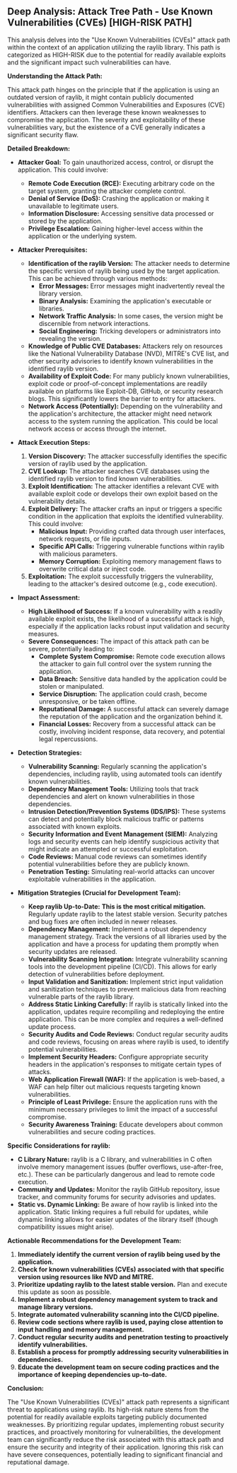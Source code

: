 ## Deep Analysis: Attack Tree Path - Use Known Vulnerabilities (CVEs) [HIGH-RISK PATH]

This analysis delves into the "Use Known Vulnerabilities (CVEs)" attack path within the context of an application utilizing the raylib library. This path is categorized as HIGH-RISK due to the potential for readily available exploits and the significant impact such vulnerabilities can have.

**Understanding the Attack Path:**

This attack path hinges on the principle that if the application is using an outdated version of raylib, it might contain publicly documented vulnerabilities with assigned Common Vulnerabilities and Exposures (CVE) identifiers. Attackers can then leverage these known weaknesses to compromise the application. The severity and exploitability of these vulnerabilities vary, but the existence of a CVE generally indicates a significant security flaw.

**Detailed Breakdown:**

* **Attacker Goal:** To gain unauthorized access, control, or disrupt the application. This could involve:
    * **Remote Code Execution (RCE):** Executing arbitrary code on the target system, granting the attacker complete control.
    * **Denial of Service (DoS):**  Crashing the application or making it unavailable to legitimate users.
    * **Information Disclosure:**  Accessing sensitive data processed or stored by the application.
    * **Privilege Escalation:**  Gaining higher-level access within the application or the underlying system.

* **Attacker Prerequisites:**
    * **Identification of the raylib Version:** The attacker needs to determine the specific version of raylib being used by the target application. This can be achieved through various methods:
        * **Error Messages:**  Error messages might inadvertently reveal the library version.
        * **Binary Analysis:** Examining the application's executable or libraries.
        * **Network Traffic Analysis:**  In some cases, the version might be discernible from network interactions.
        * **Social Engineering:**  Tricking developers or administrators into revealing the version.
    * **Knowledge of Public CVE Databases:** Attackers rely on resources like the National Vulnerability Database (NVD), MITRE's CVE list, and other security advisories to identify known vulnerabilities in the identified raylib version.
    * **Availability of Exploit Code:**  For many publicly known vulnerabilities, exploit code or proof-of-concept implementations are readily available on platforms like Exploit-DB, GitHub, or security research blogs. This significantly lowers the barrier to entry for attackers.
    * **Network Access (Potentially):** Depending on the vulnerability and the application's architecture, the attacker might need network access to the system running the application. This could be local network access or access through the internet.

* **Attack Execution Steps:**
    1. **Version Discovery:** The attacker successfully identifies the specific version of raylib used by the application.
    2. **CVE Lookup:** The attacker searches CVE databases using the identified raylib version to find known vulnerabilities.
    3. **Exploit Identification:**  The attacker identifies a relevant CVE with available exploit code or develops their own exploit based on the vulnerability details.
    4. **Exploit Delivery:** The attacker crafts an input or triggers a specific condition in the application that exploits the identified vulnerability. This could involve:
        * **Malicious Input:**  Providing crafted data through user interfaces, network requests, or file inputs.
        * **Specific API Calls:**  Triggering vulnerable functions within raylib with malicious parameters.
        * **Memory Corruption:**  Exploiting memory management flaws to overwrite critical data or inject code.
    5. **Exploitation:** The exploit successfully triggers the vulnerability, leading to the attacker's desired outcome (e.g., code execution).

* **Impact Assessment:**
    * **High Likelihood of Success:** If a known vulnerability with a readily available exploit exists, the likelihood of a successful attack is high, especially if the application lacks robust input validation and security measures.
    * **Severe Consequences:** The impact of this attack path can be severe, potentially leading to:
        * **Complete System Compromise:**  Remote code execution allows the attacker to gain full control over the system running the application.
        * **Data Breach:** Sensitive data handled by the application could be stolen or manipulated.
        * **Service Disruption:**  The application could crash, become unresponsive, or be taken offline.
        * **Reputational Damage:**  A successful attack can severely damage the reputation of the application and the organization behind it.
        * **Financial Losses:**  Recovery from a successful attack can be costly, involving incident response, data recovery, and potential legal repercussions.

* **Detection Strategies:**
    * **Vulnerability Scanning:** Regularly scanning the application's dependencies, including raylib, using automated tools can identify known vulnerabilities.
    * **Dependency Management Tools:** Utilizing tools that track dependencies and alert on known vulnerabilities in those dependencies.
    * **Intrusion Detection/Prevention Systems (IDS/IPS):**  These systems can detect and potentially block malicious traffic or patterns associated with known exploits.
    * **Security Information and Event Management (SIEM):**  Analyzing logs and security events can help identify suspicious activity that might indicate an attempted or successful exploitation.
    * **Code Reviews:**  Manual code reviews can sometimes identify potential vulnerabilities before they are publicly known.
    * **Penetration Testing:**  Simulating real-world attacks can uncover exploitable vulnerabilities in the application.

* **Mitigation Strategies (Crucial for Development Team):**
    * **Keep raylib Up-to-Date:**  **This is the most critical mitigation.** Regularly update raylib to the latest stable version. Security patches and bug fixes are often included in newer releases.
    * **Dependency Management:** Implement a robust dependency management strategy. Track the versions of all libraries used by the application and have a process for updating them promptly when security updates are released.
    * **Vulnerability Scanning Integration:** Integrate vulnerability scanning tools into the development pipeline (CI/CD). This allows for early detection of vulnerabilities before deployment.
    * **Input Validation and Sanitization:** Implement strict input validation and sanitization techniques to prevent malicious data from reaching vulnerable parts of the raylib library.
    * **Address Static Linking Carefully:** If raylib is statically linked into the application, updates require recompiling and redeploying the entire application. This can be more complex and requires a well-defined update process.
    * **Security Audits and Code Reviews:** Conduct regular security audits and code reviews, focusing on areas where raylib is used, to identify potential vulnerabilities.
    * **Implement Security Headers:** Configure appropriate security headers in the application's responses to mitigate certain types of attacks.
    * **Web Application Firewall (WAF):** If the application is web-based, a WAF can help filter out malicious requests targeting known vulnerabilities.
    * **Principle of Least Privilege:** Ensure the application runs with the minimum necessary privileges to limit the impact of a successful compromise.
    * **Security Awareness Training:** Educate developers about common vulnerabilities and secure coding practices.

**Specific Considerations for raylib:**

* **C Library Nature:** raylib is a C library, and vulnerabilities in C often involve memory management issues (buffer overflows, use-after-free, etc.). These can be particularly dangerous and lead to remote code execution.
* **Community and Updates:**  Monitor the raylib GitHub repository, issue tracker, and community forums for security advisories and updates.
* **Static vs. Dynamic Linking:**  Be aware of how raylib is linked into the application. Static linking requires a full rebuild for updates, while dynamic linking allows for easier updates of the library itself (though compatibility issues might arise).

**Actionable Recommendations for the Development Team:**

1. **Immediately identify the current version of raylib being used by the application.**
2. **Check for known vulnerabilities (CVEs) associated with that specific version using resources like NVD and MITRE.**
3. **Prioritize updating raylib to the latest stable version.**  Plan and execute this update as soon as possible.
4. **Implement a robust dependency management system to track and manage library versions.**
5. **Integrate automated vulnerability scanning into the CI/CD pipeline.**
6. **Review code sections where raylib is used, paying close attention to input handling and memory management.**
7. **Conduct regular security audits and penetration testing to proactively identify vulnerabilities.**
8. **Establish a process for promptly addressing security vulnerabilities in dependencies.**
9. **Educate the development team on secure coding practices and the importance of keeping dependencies up-to-date.**

**Conclusion:**

The "Use Known Vulnerabilities (CVEs)" attack path represents a significant threat to applications using raylib. Its high-risk nature stems from the potential for readily available exploits targeting publicly documented weaknesses. By prioritizing regular updates, implementing robust security practices, and proactively monitoring for vulnerabilities, the development team can significantly reduce the risk associated with this attack path and ensure the security and integrity of their application. Ignoring this risk can have severe consequences, potentially leading to significant financial and reputational damage.
